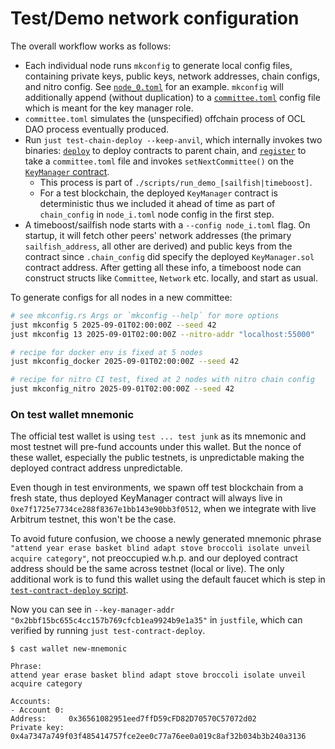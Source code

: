 # Test/Demo network configuration

The overall workflow works as follows:

- Each individual node runs `mkconfig` to generate local config files, containing private keys,
  public keys, network addresses, chain configs, and nitro config.
  See [`node_0.toml`](./c0/node_0.toml) for an example. `mkconfig` will additionally append (without
  duplication) to a [`committee.toml`](./c0/committee.toml) config file which is meant for the key
  manager role.
- `committee.toml` simulates the (unspecified) offchain process of OCL DAO process eventually
  produced.
- Run `just test-chain-deploy --keep-anvil`, which internally invokes two binaries:
  [`deploy`](../timeboost-contract/src/binaries/deploy.rs) to deploy contracts to parent chain, and
  [`register`](../timeboost-contract/src/binaries/register.rs) to take a `committee.toml` file and
  invokes `setNextCommittee()` on the [`KeyManager` contract](../contracts/src/KeyManager.sol).
  - This process is part of `./scripts/run_demo_[sailfish|timeboost]`.
  - For a test blockchain, the deployed `KeyManager` contract is deterministic thus we included it
    ahead of time as part of `chain_config` in `node_i.toml` node config in the first step.
- A timeboost/sailfish node starts with a `--config node_i.toml` flag. On startup, it will fetch
  other peers' network addresses (the primary `sailfish_address`, all other are derived) and public
  keys from the contract since `.chain_config` did specify the deployed `KeyManager.sol` contract
  address. After getting all these info, a timeboost node can construct structs like `Committee`,
  `Network` etc. locally, and start as usual.

To generate configs for all nodes in a new committee:

``` sh
# see mkconfig.rs Args or `mkconfig --help` for more options
just mkconfig 5 2025-09-01T02:00:00Z --seed 42
just mkconfig 13 2025-09-01T02:00:00Z --nitro-addr "localhost:55000"

# recipe for docker env is fixed at 5 nodes
just mkconfig_docker 2025-09-01T02:00:00Z --seed 42

# recipe for nitro CI test, fixed at 2 nodes with nitro chain config
just mkconfig_nitro 2025-09-01T02:00:00Z --seed 42
```

### On test wallet mnemonic

The official test wallet is using `test ... test junk` as its mnemonic and most testnet will
pre-fund accounts under this wallet. But the nonce of these wallet, especially the public testnets,
is unpredictable making the deployed contract address unpredictable.

Even though in test environments, we spawn off test blockchain from a fresh state, thus deployed
KeyManager contract will always live in `0xe7f1725e7734ce288f8367e1bb143e90bb3f0512`, when we
integrate with live Arbitrum testnet, this won't be the case.

To avoid future confusion, we choose a newly generated mnemonic phrase
`"attend year erase basket blind adapt stove broccoli isolate unveil acquire category"`, not
preoccupied w.h.p. and our deployed contract address should be the same across testnet (local or
live). The only additional work is to fund this wallet using the default faucet which is step in
[`test-contract-deploy` script](../../scripts/test-contract-deploy).

Now you can see in `--key-manager-addr "0x2bbf15bc655c4cc157b769cfcb1ea9924b9e1a35"` in `justfile`,
which can verified by running `just test-contract-deploy`.

```
$ cast wallet new-mnemonic

Phrase:
attend year erase basket blind adapt stove broccoli isolate unveil acquire category

Accounts:
- Account 0:
Address:     0x36561082951eed7ffD59cFD82D70570C57072d02
Private key: 0x4a7347a749f03f485414757fce2ee0c77a76ee0a019c8af32b034b3b240a3136
```
